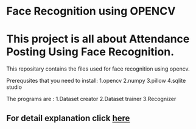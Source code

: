 # Face Recognition using OPENCV

# This project is all about Attendance Posting Using Face Recognition.

This repositary contains the files used for face recognition 
using opencv.

Prerequsites that you need to install:
1.opencv
2.numpy
3.pillow
4.sqlite studio

The programs are :
1.Dataset creator
2.Dataset trainer
3.Recognizer
## For detail explanation click [here](https://github.com/syamkakarla98/Attendancce-Posting-Using-FaceRecognition/blob/master/Attendance%20Posting%20Using%20Face%20Recognition.pdf)
